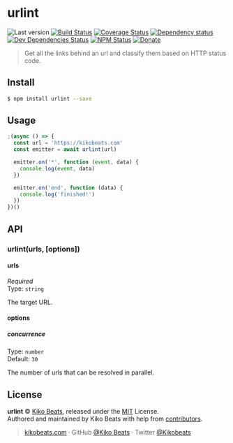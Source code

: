 # urlint

![Last version](https://img.shields.io/github/tag/urlint/urlint.svg?style=flat-square)
[![Build Status](https://img.shields.io/travis/urlint/urlint/master.svg?style=flat-square)](https://travis-ci.org/urlint/urlint)
[![Coverage Status](https://img.shields.io/coveralls/urlint/urlint.svg?style=flat-square)](https://coveralls.io/github/urlint/urlint)
[![Dependency status](https://img.shields.io/david/urlint/urlint.svg?style=flat-square)](https://david-dm.org/urlint/urlint)
[![Dev Dependencies Status](https://img.shields.io/david/dev/urlint/urlint.svg?style=flat-square)](https://david-dm.org/urlint/urlint#info=devDependencies)
[![NPM Status](https://img.shields.io/npm/dm/urlint.svg?style=flat-square)](https://www.npmjs.org/package/urlint)
[![Donate](https://img.shields.io/badge/donate-paypal-blue.svg?style=flat-square)](https://paypal.me/Kikobeats)

> Get all the links behind an url and classify them based on HTTP status code.

## Install

```bash
$ npm install urlint --save
```

## Usage

```js
;(async () => {
  const url = 'https://kikobeats.com'
  const emitter = await urlint(url)

  emitter.on('*', function (event, data) {
    console.log(event, data)
  })

  emitter.on('end', function (data) {
    console.log('finished!')
  })
})()
```

## API

### urlint(urls, [options])

#### urls

*Required*<br>
Type: `string`

The target URL.

#### options

##### concurrence

Type: `number`<br>
Default: `30`

The number of urls that can be resolved in parallel.

## License

**urlint** © [Kiko Beats](https://kikobeats.com), released under the [MIT](https://github.com/urlint/urlint/blob/master/LICENSE.md) License.<br>
Authored and maintained by Kiko Beats with help from [contributors](https://github.com/urlint/urlint/contributors).

> [kikobeats.com](https://kikobeats.com) · GitHub [@Kiko Beats](https://github.com/Kikobeats) · Twitter [@Kikobeats](https://twitter.com/Kikobeats)
